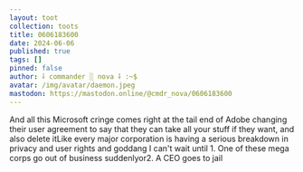 ```yaml
---
layout: toot
collection: toots
title: 0606183600
date: 2024-06-06
published: true
tags: []
pinned: false
author: ⸸ commander ░ nova ⸸ :~$
avatar: /img/avatar/daemon.jpeg
mastodon: https://mastodon.online/@cmdr_nova/0606183600
---
```


And all this Microsoft cringe comes right at the tail end of Adobe changing their user agreement to say that they can take all your stuff if they want, and also delete itLike every major corporation is having a serious breakdown in privacy and user rights and goddang I can't wait until 1. One of these mega corps go out of business suddenlyor2. A CEO goes to jail
